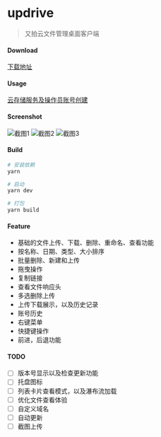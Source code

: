 # updrive

> 又拍云文件管理桌面客户端

#### Download
[下载地址](https://github.com/aniiantt/updrive/releases)

#### Usage
[云存储服务及操作员账号创建](https://console.upyun.com/services/create/file/)

#### Screenshot
![截图1](https://github.com/aniiantt/updrive/blob/develop/static/screenshot1.png?raw=true)
![截图2](https://github.com/aniiantt/updrive/blob/develop/static/screenshot2.png?raw=true)
![截图3](https://github.com/aniiantt/updrive/blob/develop/static/screenshot3.png?raw=true)

#### Build

``` bash
# 安装依赖
yarn

# 启动
yarn dev

# 打包
yarn build

```

#### Feature
- 基础的文件上传、下载、删除、重命名、查看功能
- 按名称、日期、类型、大小排序
- 批量删除、新建和上传
- 拖曳操作
- 复制链接
- 查看文件响应头
- 多选删除上传
- 上传下载展示，以及历史记录
- 账号历史
- 右键菜单
- 快捷键操作
- 前进，后退功能

#### TODO
- [ ] 版本号显示以及检查更新功能
- [ ] 托盘图标
- [ ] 列表卡片查看模式，以及瀑布流加载
- [ ] 优化文件查看体验
- [ ] 自定义域名
- [ ] 自动更新
- [ ] 截图上传
